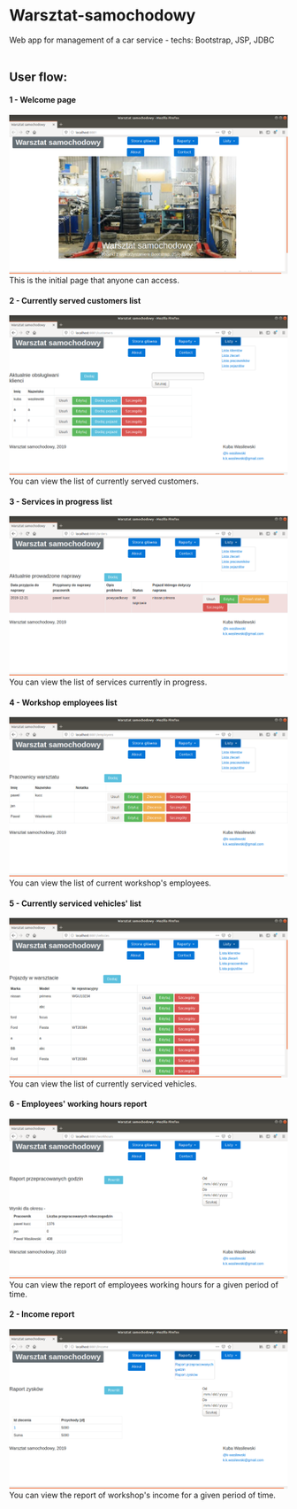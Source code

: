 # Warsztat-samochodowy 

Web app for management of a car service - techs: Bootstrap, JSP, JDBC 
<br>
<br>

## User flow:
#### 1 - Welcome page
![alt text](https://raw.githubusercontent.com/k-wasilewski/ScrumLab/master/screenshots/landing-page.png)
This is the initial page that anyone can access.

#### 2 - Currently served customers list
![alt-text](https://github.com/k-wasilewski/ScrumLab/blob/master/screenshots/list1.png)
You can view the list of currently served customers.

#### 3 - Services in progress list
![alt-text](https://github.com/k-wasilewski/ScrumLab/blob/master/screenshots/list2.png)
You can view the list of services currently in progress.

#### 4 - Workshop employees list
![alt-text](https://raw.githubusercontent.com/k-wasilewski/ScrumLab/master/screenshots/list3.png)
You can view the list of current workshop's employees.

#### 5 - Currently serviced vehicles' list
![alt-text](https://raw.githubusercontent.com/k-wasilewski/ScrumLab/master/screenshots/list4.png)
You can view the list of currently serviced vehicles.

#### 6 - Employees' working hours report
![alt-text](https://raw.githubusercontent.com/k-wasilewski/ScrumLab/master/screenshots/raport1.png)
You can view the report of employees working hours for a given period of time.

#### 2 - Income report
![alt-text](https://github.com/k-wasilewski/ScrumLab/blob/master/screenshots/raport2.png)
You can view the report of workshop's income for a given period of time.
